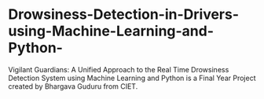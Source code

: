 # Drowsiness-Detection-in-Drivers-using-Machine-Learning-and-Python-
Vigilant Guardians: A Unified Approach to the Real Time Drowsiness Detection System using Machine Learning and Python is a Final Year Project created by Bhargava Guduru from CIET.
